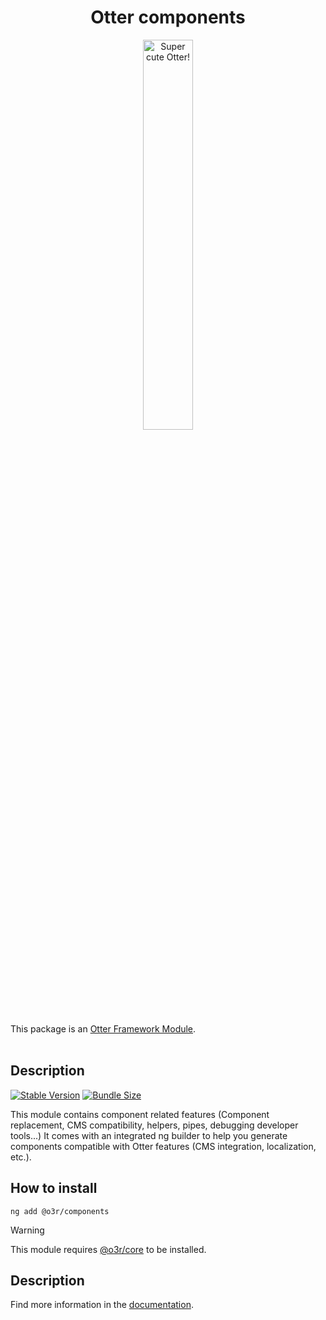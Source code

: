 <h1 align="center">Otter components</h1>
<p align="center">
  <img src="https://raw.githubusercontent.com/AmadeusITGroup/otter/main/assets/logo/otter.png" alt="Super cute Otter!" width="40%"/>
</p>

This package is an [Otter Framework Module](https://github.com/AmadeusITGroup/otter/tree/main/docs/core/MODULE.md).
<br />
<br />

## Description

[![Stable Version](https://img.shields.io/npm/v/@o3r/components?style=for-the-badge)](https://www.npmjs.com/package/@o3r/components)
[![Bundle Size](https://img.shields.io/bundlephobia/min/@o3r/components?color=green&style=for-the-badge)](https://www.npmjs.com/package/@o3r/components)

This module contains component related features (Component replacement, CMS compatibility, helpers, pipes, debugging developer tools...)
It comes with an integrated ng builder to help you generate components compatible with Otter features (CMS integration, localization, etc.).

## How to install

```shell
ng add @o3r/components
```

> [!WARNING]
> This module requires [@o3r/core](https://www.npmjs.com/package/@o3r/core) to be installed.

## Description

Find more information in the [documentation](https://github.com/AmadeusITGroup/otter/tree/main/docs/components/).
